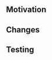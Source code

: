 <!-- PR title should be descriptive, e.g. Add PR template to repository -->

## Motivation
<!-- Describe the motivation for the change, e.g. business request for new feature, improve documentation etc -->

## Changes
<!-- Describe the changes made to the code base here and provide useful context, if any -->

## Testing
<!-- How were the changes tested? Provide any parameters that might be useful for the reviewer to verify your changes -->
<!-- Examples: new KPI numbers if those have changed, and why the change(s) are within expectations -->
